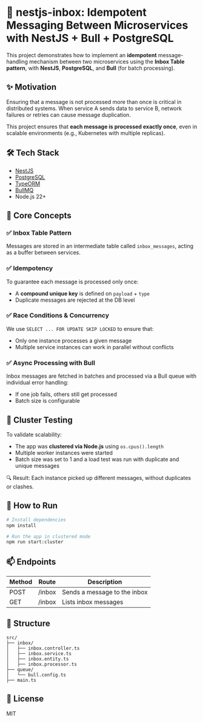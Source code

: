 # 📨 nestjs-inbox: Idempotent Messaging Between Microservices with NestJS + Bull + PostgreSQL

This project demonstrates how to implement an **idempotent** message-handling mechanism between two microservices using the **Inbox Table pattern**, with **NestJS**, **PostgreSQL**, and **Bull** (for batch processing).

## ✨ Motivation

Ensuring that a message is not processed more than once is critical in distributed systems. When service A sends data to service B, network failures or retries can cause message duplication.

This project ensures that **each message is processed exactly once**, even in scalable environments (e.g., Kubernetes with multiple replicas).

## 🛠️ Tech Stack

- [NestJS](https://nestjs.com/)
- [PostgreSQL](https://www.postgresql.org/)
- [TypeORM](https://typeorm.io/)
- [BullMQ](https://docs.bullmq.io/)
- Node.js 22+

## 📌 Core Concepts

### ✅ Inbox Table Pattern

Messages are stored in an intermediate table called `inbox_messages`, acting as a buffer between services.

### ✅ Idempotency

To guarantee each message is processed only once:

- A **compound unique key** is defined on `payload` + `type`
- Duplicate messages are rejected at the DB level

### ✅ Race Conditions & Concurrency

We use `SELECT ... FOR UPDATE SKIP LOCKED` to ensure that:

- Only one instance processes a given message
- Multiple service instances can work in parallel without conflicts

### ✅ Async Processing with Bull

Inbox messages are fetched in batches and processed via a Bull queue with individual error handling:

- If one job fails, others still get processed
- Batch size is configurable

## 🧪 Cluster Testing

To validate scalability:

- The app was **clustered via Node.js** using `os.cpus().length`
- Multiple worker instances were started
- Batch size was set to 1 and a load test was run with duplicate and unique messages

🔍 Result: Each instance picked up different messages, without duplicates or clashes.

## 🚀 How to Run

```bash
# Install dependencies
npm install

# Run the app in clustered mode
npm run start:cluster
```

## 📫 Endpoints

| Method | Route  | Description                  |
| ------ | ------ | ---------------------------- |
| POST   | /inbox | Sends a message to the inbox |
| GET    | /inbox | Lists inbox messages         |

## 📂 Structure

```
src/
├── inbox/
│   ├── inbox.controller.ts
│   ├── inbox.service.ts
│   ├── inbox.entity.ts
│   ├── inbox.processor.ts
├── queue/
│   └── bull.config.ts
├── main.ts
```

## 📄 License

MIT
